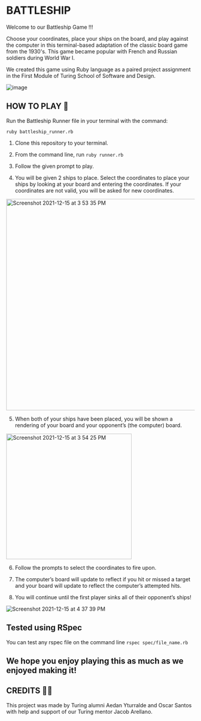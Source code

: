 # BATTLESHIP 

Welcome to our Battleship Game !!!

Choose your coordinates, place your ships on the board, and play against the
computer in this terminal-based adaptation of the classic board game from the
1930's. This game became popular with French and Russian soldiers during World War I.

We created this game using Ruby language as a paired project assignment in the First Module of
Turing School of Software and Design.



![image](https://user-images.githubusercontent.com/67713820/146277076-fa61ca47-9862-4295-97bb-567778e35f3d.png)

## HOW TO PLAY 🚢

Run the Battleship Runner file in your terminal with the command:

`ruby battleship_runner.rb`

  
 1. Clone this repository to your terminal.


 2. From the command line, run `ruby runner.rb`


 3. Follow the given prompt to play.


 4. You will be given 2 ships to place. Select the coordinates to place your ships by looking at your board and entering the coordinates. If your coordinates are not valid, you will be asked for new coordinates.
 
  <img width="564" alt="Screenshot 2021-12-15 at 3 53 35 PM" src="https://user-images.githubusercontent.com/67713820/146276269-26ee4237-866b-42fe-8e38-6c813e4bf57d.png">


 5. When both of your ships have been placed, you will be shown a rendering of your board and your opponent’s (the computer) board.
 
  <img width="335" alt="Screenshot 2021-12-15 at 3 54 25 PM" src="https://user-images.githubusercontent.com/67713820/146276190-76b665c3-2fb5-420c-ad41-4d62f9a67075.png">


 6. Follow the prompts to select the coordinates to fire upon.
  
 7. The computer’s board will update to reflect if you hit or missed a target and your board will update to reflect the computer’s attempted hits.
  
 8. You will continue until the first player sinks all of their opponent’s ships!

  ![Screenshot 2021-12-15 at 4 37 39 PM](https://user-images.githubusercontent.com/67713820/146276081-18787a56-bb33-4714-8bdb-fc203b54c974.png)


## Tested using RSpec 

You can test any rspec file on the command line `rspec spec/file_name.rb`

## We hope you enjoy playing this as much as we enjoyed making it!


##  CREDITS 🙏🏻

This project was made by Turing alumni Aedan Yturralde and Oscar Santos with help and 
support of our Turing mentor Jacob Arellano.


